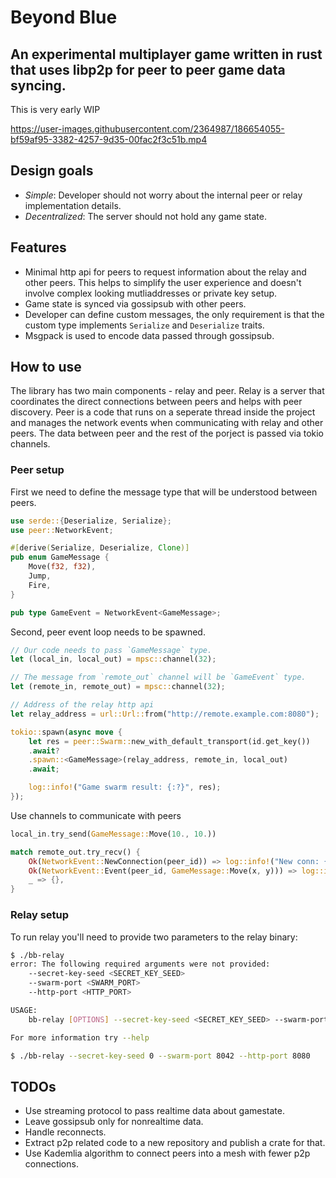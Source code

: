 # Beyond Blue
An experimental multiplayer game written in rust that uses libp2p for peer to peer game data syncing.
---
This is very early WIP

https://user-images.githubusercontent.com/2364987/186654055-bf59af95-3382-4257-9d35-00fac2f3c51b.mp4

## Design goals
* *Simple*: Developer should not worry about the internal peer or relay implementation details.
* *Decentralized*: The server should not hold any game state.

## Features
* Minimal http api for peers to request information about the relay and other peers. This helps to simplify the user experience and doesn't involve complex looking mutliaddresses or private key setup.
* Game state is synced via gossipsub with other peers.
* Developer can define custom messages, the only requirement is that the custom type implements `Serialize` and `Deserialize` traits.
* Msgpack is used to encode data passed through gossipsub.

## How to use
The library has two main components - relay and peer. Relay is a server that coordinates the direct connections between peers and helps with peer discovery. Peer is a code that runs on a seperate thread inside the project and manages the network events when communicating with relay and other peers. The data between peer and the rest of the porject is passed via tokio channels.

### Peer setup
First we need to define the message type that will be understood between peers.

```rust
use serde::{Deserialize, Serialize};
use peer::NetworkEvent;

#[derive(Serialize, Deserialize, Clone)]
pub enum GameMessage {
    Move(f32, f32),
    Jump,
    Fire,
}

pub type GameEvent = NetworkEvent<GameMessage>;
```

Second, peer event loop needs to be spawned.

```rust
// Our code needs to pass `GameMessage` type.
let (local_in, local_out) = mpsc::channel(32);

// The message from `remote_out` channel will be `GameEvent` type.
let (remote_in, remote_out) = mpsc::channel(32);

// Address of the relay http api
let relay_address = url::Url::from("http://remote.example.com:8080");

tokio::spawn(async move {
    let res = peer::Swarm::new_with_default_transport(id.get_key())
	.await?
	.spawn::<GameMessage>(relay_address, remote_in, local_out)
	.await;

    log::info!("Game swarm result: {:?}", res);
});
```

Use channels to communicate with peers

```rust
local_in.try_send(GameMessage::Move(10., 10.))

match remote_out.try_recv() {
	Ok(NetworkEvent::NewConnection(peer_id)) => log::info!("New conn: {}", peer_id),
	Ok(NetworkEvent::Event(peer_id, GameMessage::Move(x, y))) => log::info!("peer {} moved to x:{} y:{}", peer_id, x, y),
	_ => {},
}
```

### Relay setup
To run relay you'll need to provide two parameters to the relay binary: 
```sh
$ ./bb-relay
error: The following required arguments were not provided:
    --secret-key-seed <SECRET_KEY_SEED>
    --swarm-port <SWARM_PORT>
    --http-port <HTTP_PORT>

USAGE:
    bb-relay [OPTIONS] --secret-key-seed <SECRET_KEY_SEED> --swarm-port <SWARM_PORT> --http-port <HTTP_PORT>

For more information try --help

$ ./bb-relay --secret-key-seed 0 --swarm-port 8042 --http-port 8080
```
## TODOs
* Use streaming protocol to pass realtime data about gamestate.
* Leave gossipsub only for nonrealtime data.
* Handle reconnects.
* Extract p2p related code to a new repository and publish a crate for that.
* Use Kademlia algorithm to connect peers into a mesh with fewer p2p connections.
